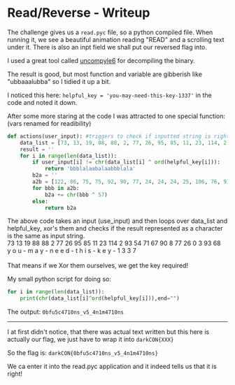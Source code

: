 # Read/Reverse - Writeup

The challenge gives us a `read.pyc` file, so a python compiled file.
When running it, we see a beautiful animation reading "READ" and a scrolling text under it.
There is also an inpt field we shall put our reversed flag into.

I used a great tool called [uncompyle6](https://github.com/rocky/python-uncompyle6) for decompiling the binary.

The result is good, but most function and variable are gibberish like "ubbaaalubba" so I tidied it up a bit.

I noticed this here: `helpful_key = 'you-may-need-this-key-1337'` in the code and noted it down.

After some more staring at the code I was attracted to one special function: (vars renamed for readibility)
```py
def actions(user_input): #triggers to check if inputted string is right
    data_list = [73, 13, 19, 88, 88, 2, 77, 26, 95, 85, 11, 23, 114, 2, 93, 54, 71, 67, 90, 8, 77, 26, 0, 3, 93, 68]
    result = ''
    for i in range(len(data_list)):
        if user_input[i] != chr(data_list[i] ^ ord(helpful_key[i])):
            return 'bbblalaabalaabbblala'
        b2a = ''
        a2b = [122, 86, 75, 75, 92, 90, 77, 24, 24, 24, 25, 106, 76, 91, 84, 80, 77, 25, 77, 81, 92, 25, 92, 87, 77, 80, 75, 92, 25, 74, 77, 75, 80, 87, 94, 25, 88, 74, 25, 95, 85, 88, 94]
        for bbb in a2b:
            b2a += chr(bbb ^ 57)
        else:
            return b2a
``` 

The above code takes an input (use_input) and then loops over data_list and helpful_key, xor's them and checks if the result represented as a character is the same as input string.
<br>
73 13 19 88 88 2 77 26 95 85 11 23 114 2 93 54 71 67 90 8 77 26 0 3 93 68<br>
y  o  u  -  m  a y  -  n  e  e  d  -   t h  i  s  -  k  e y  -  1 3 3  7<br>
<br>
That means if we Xor them ourselves, we get the key required!

My small python script for doing so:
```py
for i in range(len(data_list)):
	print(chr(data_list[i]^ord(helpful_key[i])),end="")
```
The output:
`0bfu5c4710ns_v5_4n1m4710ns`

-----------------------------

I at first didn't notice, that there was actual text written but this here is actually our flag, we just have to wrap it into `darkCON{XXX}`

So the flag is: `darkCON{0bfu5c4710ns_v5_4n1m4710ns}`

We ca enter it into the read.pyc application and it indeed tells us that it is right!


